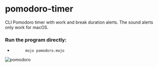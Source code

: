 # pomodoro-timer
CLI Pomodoro timer with work and break duration alerts. The sound alerts only work for macOS.

### Run the program directly:
-           mojo pomodoro.mojo

![pomodoro](https://github.com/osag1e/pomodoro-timer/blob/main/pomodoro.png)

